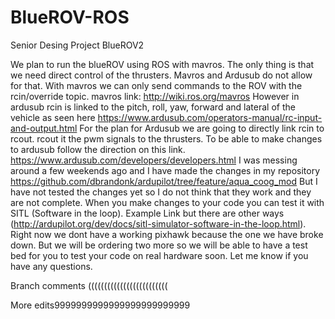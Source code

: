 # BlueROV-ROS
Senior Desing Project BlueROV2

We plan to run the blueROV using ROS with mavros. The only thing is that we need direct control of the thrusters. Mavros and Ardusub do not allow for that. With mavros we can only send commands to the ROV with the rcin/override topic. mavros link: http://wiki.ros.org/mavros
However in ardusub rcin is linked to the pitch, roll, yaw, forward and lateral of the vehicle as seen here https://www.ardusub.com/operators-manual/rc-input-and-output.html
For the plan for Ardusub we are going to directly link rcin to rcout. rcout it the pwm signals to the thrusters. To be able to make changes to ardusub follow the direction on this link. https://www.ardusub.com/developers/developers.html
I was messing around a few weekends ago and I have made the changes in my repository https://github.com/dbrandonk/ardupilot/tree/feature/aqua_coog_mod
But I have not tested the changes yet so I do not think that they work and they are not complete.
When you make changes to your code you can test it with SITL (Software in the loop). Example Link but there are other ways (http://ardupilot.org/dev/docs/sitl-simulator-software-in-the-loop.html). Right now we dont have a working pixhawk because the one we have broke down. But we will be ordering two more so we will be able to have a test bed for you to test your code on real hardware soon.
Let me know if you have any questions.

Branch comments (((((((((((((((((((((((((

More edits9999999999999999999999999
